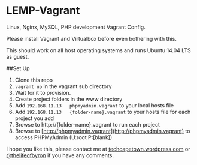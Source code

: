 # LEMP-Vagrant
Linux, Nginx, MySQL, PHP development Vagrant Config.

Please install Vagrant and Virtualbox before even bothering with this.

This should work on all host operating systems and runs Ubuntu 14.04 LTS as guest.

##Set Up
1. Clone this repo
2. `vagrant up` in the vagrant sub directory
3. Wait for it to provision.
4. Create project folders in the www directory
5. Add `192.168.11.13	phpmyadmin.vagrant` to your local hosts file
6. Add `192.168.11.13	{folder-name}.vagrant` to your hosts file for each project you add
7. Browse to http://{folder-name}.vagrant to run each project
8. Browse to [http://phpmyadmin.vagrant](http://phpmyadmin.vagrant) to access PHPMyAdmin (U:root P:[blank])

I hope you like this, please contact me at [techcapetown.wordpress.com](https://techcapetown.wordpress.com) or [@thelifeofbyron](https://twitter.com/thelifeofbyron) if you have any comments.
